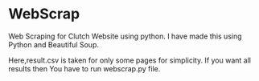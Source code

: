 # WebScrap
Web Scraping for Clutch Website using python.
I have made this using Python and Beautiful Soup.

Here,result.csv is taken for only some pages for simplicity. If you want all results then You have to run webscrap.py file.
